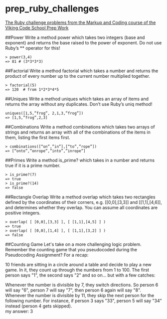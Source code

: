 prep_ruby_challenges
====================

[The Ruby challenge problems from the Markup and Coding course of the Viking Code School Prep Work](http://www.vikingcodeschool.com/web-markup-and-coding/level-up-your-ruby-judo)

##Power
Write a method power which takes two integers (base and exponent) and returns the base raised to the power of exponent. Do not use Ruby’s ** operator for this!
```
> power(3,4)
=> 81 # (3*3*3*3)
```
##Factorial
Write a method factorial which takes a number and returns the product of every number up to the current number multiplied together.
```
> factorial(5)
=> 120  # from 1*2*3*4*5
```
##Uniques
Write a method uniques which takes an array of items and returns the array without any duplicates. Don’t use Ruby’s uniq method!
```
uniques([1,5,”frog”, 2,1,3,”frog”])
=> [1,5,”frog”,2,3]
```
##Combinations
Write a method combinations which takes two arrays of strings and returns an array with all of the combinations of the items in them, listing the first items first.
```
> combinations([“on”,”in”],[“to”,”rope”])
=> [“onto”,”onrope”,”into”,”inrope”]
```
##Primes
Write a method is_prime? which takes in a number and returns true if it is a prime number.
```
> is_prime?(7)
=> true
> is_prime?(14)
=> false
```
##Rectangle Overlap
Write a method overlap which takes two rectangles defined by the coordinates of their corners, e.g. [[0,0],[3,3]] and [[1,1],[4,6]], and determines whether they overlap. You can assume all coordinates are positive integers.
```
> overlap( [ [0,0],[3,3] ], [ [1,1],[4,5] ] )
=> true
> overlap( [ [0,0],[1,4] ], [ [1,1],[3,2] ] )
=> false
```

##Counting Game
Let's take on a more challenging logic problem. Remember the counting game that you pseudocoded during the Pseudocoding Assignment? For a recap:

10 friends are sitting in a circle around a table and decide to play a new game. In it, they count up through the numbers from 1 to 100. The first person says "1", the second says "2" and so on... but with a few catches:

Whenever the number is divisible by 7, they switch directions. So person 6 will say "6", person 7 will say "7", then person 6 again will say "8".
Whenever the number is divisible by 11, they skip the next person for the following number. For instance, if person 3 says "33", person 5 will say "34" instead (person 4 gets skipped). <br />
my answer: 3
